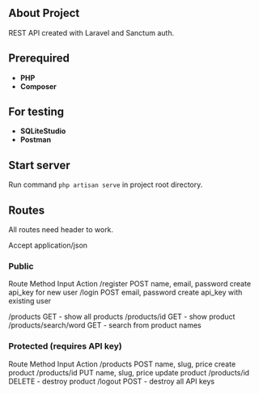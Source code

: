 ## About Project

REST API created with Laravel and Sanctum auth.

## Prerequired

-   **PHP**
-   **Composer**

## For testing

-   **SQLiteStudio**
-   **Postman**

## Start server

Run command `php artisan serve` in project root directory.

## Routes

All routes need header to work.

Accept application/json

### Public

Route Method Input Action
/register POST name, email, password create api_key for new user
/login POST email, password create api_key with existing user

/products GET - show all products
/products/id GET - show product
/products/search/word GET - search from product names

### Protected (requires API key)

Route Method Input Action
/products POST name, slug, price create product
/products/id PUT name, slug, price update product
/products/id DELETE - destroy product
/logout POST - destroy all API keys
